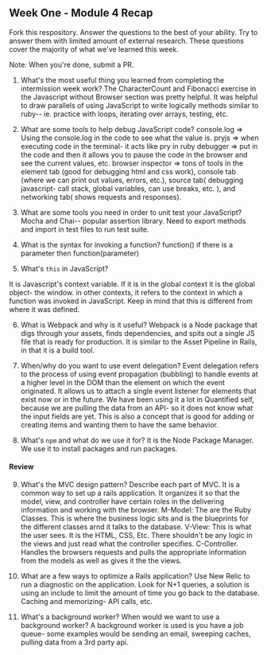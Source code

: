 ## Week One - Module 4 Recap

Fork this respository. Answer the questions to the best of your ability. Try to answer them with limited amount of external research. These questions cover the majority of what we've learned this week.

Note: When you're done, submit a PR.

1. What's the most useful thing you learned from completing the intermission week work?
  The CharacterCount and Fibonacci exercise in the Javascript without Browser section was pretty helpful. It was helpful to draw parallels of using JavaScript to write logically methods similar to ruby-- ie. practice with loops, iterating over arrays, testing, etc.

2. What are some tools to help debug JavaScript code?
    console.log => Using the console.log in the code to see what the value is.
    pryjs => when executing code in the terminal- it acts like pry in ruby
    debugger => put in the code and then it allows you to pause the code in the browser and see the current values, etc.
    browser inspector => tons of tools in the element tab (good for debugging html and css work), console tab (where we can print out values, errors, etc.), source tab( debugging javascript- call stack, global variables, can use breaks, etc. ), and networking tab( shows requests and responses).

3. What are some tools you need in order to unit test your JavaScript?
    Mocha and Chai-- popular assertion library. Need to export methods and import in test files to run test suite.

4. What is the syntax for invoking a function?
    function() if there is a parameter then function(parameter)

5. What's `this` in JavaScript?

  It is Javascript's context variable. If it is in the global context it is the global object- the window. in other contexts, it refers to the context in which a function was invoked in JavaScript. Keep in mind that this is different from where it was defined.

6. What is Webpack and why is it useful?
  Webpack is a Node package that digs through your assets, finds dependencies, and spits out a single JS file that is ready for production. It is similar to the Asset Pipeline in Rails, in that it is a build tool.

7. When/why do you want to use event delegation?
  Event delegation refers to the process of using event propagation (bubbling) to handle events at a higher level in the DOM than the element on which the event originated. It allows us to attach a single event listener for elements that exist now or in the future.
  We have been using it a lot in Quantified self, because we are pulling the data from an API- so it does not know what the input fields are yet. This is also a concept that is good for adding or creating items and wanting them to have the same behavior.

8. What's `npm` and what do we use it for?
  It is the Node Package Manager. We use it to install packages and run packages.

#### Review  
9. What's the MVC design pattern? Describe each part of MVC.
  It is a common way to set up a rails application. It organizes it so that the model, view, and controller have certain roles in the delivering information and working with the browser.
  M-Model: The are the Ruby Classes. This is where the business logic sits and is the blueprints for the different classes arnd it talks to the database.
  V-View: This is what the user sees. It is the HTML, CSS, Etc. There shouldn't be any logic in the views and just read what the controller specifies.
  C-Controller. Handles the browsers requests and pulls the appropriate information from the models as well as gives it the the views.

10. What are a few ways to optimize a Rails application?
  Use New Relic to run a diagnostic on the application.
  Look for N+1 queries, a solution is using an include to limit the amount of time you go back to the database.
  Caching and memorizing- API calls, etc.

11. What's a background worker? When would we want to use a background worker?
A background worker is used is you have a job queue- some examples would be sending an email, sweeping caches, pulling data from a 3rd party api. 
